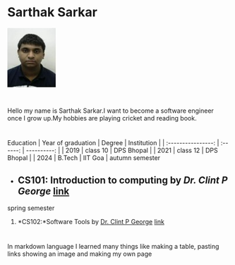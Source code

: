 # Sarthak Sarkar
![Sarthak](../img.jpg)
#
Hello my name is Sarthak Sarkar.I want to become a software engineer once I grow up.My hobbies are playing cricket and reading book.
#
Education
| Year of graduation |  Degree  | Institution |
| :----------------: | :------: | ----------: |
|        2019        | class 10 |  DPS Bhopal |
|        2021        | class 12 |  DPS Bhopal |
|        2024        |  B.Tech  |     IIT Goa |
autumn semester
- ## CS101: Introduction to computing by *Dr. Clint P George* [link](https://clintpgeorge.github.io/cs-101/autumn-2021/)

spring semester
1. *CS102:*Software Tools by <u>Dr. Clint P George</u> [link](https://clintpgeorge.github.io/cs-102/spring-2021/)

#
In markdown language I learned many things like making a table, pasting links showing an image and making my own page

